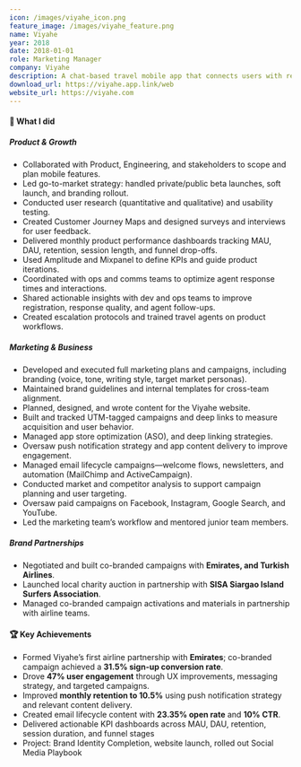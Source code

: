 ```yaml
---
icon: /images/viyahe_icon.png
feature_image: /images/viyahe_feature.png
name: Viyahe
year: 2018
date: 2018-01-01
role: Marketing Manager
company: Viyahe
description: A chat-based travel mobile app that connects users with real-time travel assistants to search, book, and manage their flights.
download_url: https://viyahe.app.link/web
website_url: https://viyahe.com
---
```


#### 🚀 What I did

##### Product & Growth

- Collaborated with Product, Engineering, and stakeholders to scope and plan mobile features.
- Led go-to-market strategy: handled private/public beta launches, soft launch, and branding rollout.
- Conducted user research (quantitative and qualitative) and usability testing.
- Created Customer Journey Maps and designed surveys and interviews for user feedback.
- Delivered monthly product performance dashboards tracking MAU, DAU, retention, session length, and funnel drop-offs.
- Used Amplitude and Mixpanel to define KPIs and guide product iterations.
- Coordinated with ops and comms teams to optimize agent response times and interactions.
- Shared actionable insights with dev and ops teams to improve registration, response quality, and agent follow-ups.
- Created escalation protocols and trained travel agents on product workflows.

##### Marketing & Business

- Developed and executed full marketing plans and campaigns, including branding (voice, tone, writing style, target market personas).
- Maintained brand guidelines and internal templates for cross-team alignment.
- Planned, designed, and wrote content for the Viyahe website.
- Built and tracked UTM-tagged campaigns and deep links to measure acquisition and user behavior.
- Managed app store optimization (ASO), and deep linking strategies.
- Oversaw push notification strategy and app content delivery to improve engagement.
- Managed email lifecycle campaigns—welcome flows, newsletters, and automation (MailChimp and ActiveCampaign).
- Conducted market and competitor analysis to support campaign planning and user targeting.
- Oversaw paid campaigns on Facebook, Instagram, Google Search, and YouTube.
- Led the marketing team’s workflow and mentored junior team members.

##### Brand Partnerships

- Negotiated and built co-branded campaigns with **Emirates, and Turkish Airlines**.
- Launched local charity auction in partnership with **SISA Siargao Island Surfers Association**.
- Managed co-branded campaign activations and materials in partnership with airline teams.

#### 🏆 Key Achievements

- Formed Viyahe’s first airline partnership with **Emirates**; co-branded campaign achieved a **31.5% sign-up conversion rate**.
- Drove **47% user engagement** through UX improvements, messaging strategy, and targeted campaigns.
- Improved **monthly retention to 10.5%** using push notification strategy and relevant content delivery.
- Created email lifecycle content with **23.35% open rate** and **10% CTR**.
- Delivered actionable KPI dashboards across MAU, DAU, retention, session duration, and funnel stages
- Project: Brand Identity Completion, website launch, rolled out Social Media Playbook